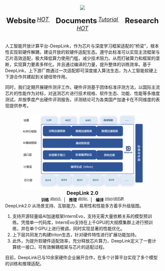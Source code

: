 <div align="center">
  <img src="https://deeplink.readthedocs.io/zh_CN/latest/_static/image/logo.png" width="400"/>
  <div>&nbsp;</div>
  <div align="center">
    <b><font size="5">Website</font></b>
    <sup>
      <a href="http://deeplink.org.cn/home">
        <i><font size="4">HOT</font></i>
      </a>
    </sup>
    &nbsp;&nbsp;&nbsp;&nbsp;
    <b><font size="5">Documents</font></b>
    <sup>
      <a href="https://deeplink.readthedocs.io/zh_CN/latest/">
        <i><font size="4">Tutorial</font></i>
      </a>
    </sup>
    &nbsp;&nbsp;&nbsp;&nbsp;
    <b><font size="5">Research</font></b>
    <sup>
      <a href="https://deeplink.readthedocs.io/zh_CN/latest/">
        <i><font size="4">HOT</font></i>
      </a>
    </sup>
  </div>
  <div>&nbsp;</div>
</div>

人工智能开放计算平台-DeepLink，作为芯片与深度学习框架适配的“桥梁”，根本性实现软硬件解耦，建设开放的软硬件适配生态。遵守此标准可以实现主流框架与芯片高效适配，极大降低算力使用门槛，减少技术阻力。从而打破算力和框架的垄断，实现算力要素多样化。并且通过编译的力量，提升整体的训练效率。基于DeepLink，上下游厂商通过一次适配即可深度接入算法生态，为人工智能软硬上下游合作共建起到关键纽带作用。

同时，我们定期开展硬件测评工作。硬件评测基于团体标准评测方法，以国际主流芯片的性能作为对标，对送测芯片进行技术规格、软件生态、功能、性能等多维度测试，并按季度产出硬件评测报告。评测结论可为各类国产加速卡在不同维度的表现提供参考。

<div align="center">
  <img src="./resources/DeepLink03.png" width="400"/>
  <!-- <img src="https://deeplink.readthedocs.io/zh-cn/latest/_images/DeepLink03.png" width="400"/> -->
</div>

<div align="center">
  <b><font size="3">DeepLink 2.0</font></b>
</div><div align="center">
    <b><font size="2">训练</font></b>
    <sup>
      <a href="https://deeplink.readthedocs.io/zh-cn/latest/doc/TechSupport/train.html">
        <i><font size="1.5">ditorch</font></i>
      </a>
    </sup>
    &nbsp;&nbsp;|&nbsp;&nbsp;
    <b><font size="2">推理</font></b>
    <sup>
      <a href="https://deeplink.readthedocs.io/zh-cn/latest/doc/TechSupport/infer.html">
        <i><font size="1.5">dlinfer</font></i>
      </a>
    </sup>
    &nbsp;&nbsp;|&nbsp;&nbsp;
    <b><font size="2">编译</font></b>
    <sup>
      <a href="">
        <i><font size="1.5">triton(待开源)</font></i>
      </a>
    </sup>
  </div>
DeepLink2.0 从场景支持、互联能力、易用性和性能多方着手升级版图。

1. 支持开源轻量级AI加速框架InternEvo，支持无需大量依赖关系的模型预训练。凭借单一代码库，InternEvo支持在上千GPU的大规模集群上进行预训练，并在单个GPU上进行微调，同时实现显著的性能优化。
2. 上下层共同发力构建triton生态，针对硬件特性进行扩展功能加持。
3. 此外，为提升软硬件适配效率，充分释放芯片算力，DeepLink定义了一套计算统一接口，可有效解耦框架与芯片的适配过程。

目前，DeepLink已与10余家硬件企业展开合作，在多个计算平台实现了多个模型的训练和推理适配。

<!-- DeepLink从人工智能芯片-深度学习框架的适配实践中总结出来，在二者之间定义了一套计算契约，良好的函数抽象使得上游芯片和下游框架两层在适配工程实施时能有效地解耦。与此同时，基于这种实践，还可以将芯片的适配工作复用到不同的训练框架适配中去。接口的标准化定义包含算子接口（DIOPI）和编译接口（DICP）两个部分。 -->